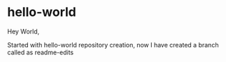 # hello-world
Hey World,

  Started with hello-world repository creation, now I have created a branch called as readme-edits
